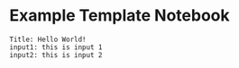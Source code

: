 # Example Template Notebook

    Title: Hello World!
    input1: this is input 1
    input2: this is input 2
    
